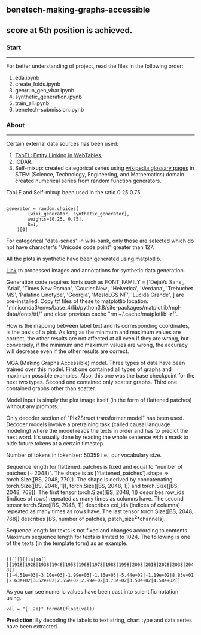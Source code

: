 ## benetech-making-graphs-accessible
## score at 5th position is achieved.


### Start 
-----
For better understanding of project, read the files in the following order:
1. eda.ipynb 
2. create_folds.ipynb
3. gen/run_gen_vbar.ipynb
4. synthetic_generation.ipynb
5. train_all.ipynb
6. benetech-submission.ipynb

### About
-----
Certain external data sources has been used:<br>
1. [TabEL: Entity Linking in WebTables.](http://websail-fe.cs.northwestern.edu/TabEL/)
2. ICDAR.
3. Self-mixup: created categorical series using [wikipedia glossary pages](https://www.kaggle.com/code/conjuring92/w03-stem-glossary/notebook) in STEM (Science, Technology, Engineering, and Mathematics) domain. created numerical series from random function generators.

TabLE and Self-mixup been used in the ratio 0.25:0.75.

<code>
generator = random.choices(
        [wiki_generator, synthetic_generator],
        weights=[0.25, 0.75],
        k=1,
    )[0]
</code>

For categorical "data-series" in wiki-bank, only those are selected which do not have character's "Unicode code point" greater than 127. 

All the plots in synthetic have been generated using matplotlib.

[Link](https://www.kaggle.com/datasets/narender129/mga-processed-deps) to processed images and annotations for synthetic data generation.

Generation code requires fonts such as FONT_FAMILY = ['DejaVu Sans', 'Arial', 'Times New Roman', 'Courier New', 'Helvetica', 'Verdana', 'Trebuchet MS', 'Palatino Linotype', 'Georgia', 'MesloLGS NF', 'Lucida Grande',
] are pre-installed. Copy ttf files of these to matplotlib location: "miniconda3/envs/base_4/lib/python3.8/site-packages/matplotlib/mpl-data/fonts/ttf/" and clear previous cache "rm ~/.cache/matplotlib -rf".

How is the mapping between label text and its corresponding coordinates, is the basis of a plot. As long as the minimum and maximum values are correct, the other results are not affected at all even if they are wrong, but conversely, if the minimum and maximum values are wrong, the accuracy will decrease even if the other results are correct.

MGA (Making Graphs Accessible) model. Three types of data have been trained over this model. First one contained all types of graphs and maximum possible examples. Also, this one was the base checkpoint for the next two types. Second one contained only scatter graphs. Third one contained graphs other than scatter.

Model input is simply the plot image itself (in the form of flattened patches) without any prompts.

Only decoder section of "Pix2Struct transformer model" has been used. Decoder models involve a pretraining task (called causal language modeling) where the model reads the texts in order and has to predict the next word. It’s usually done by reading the whole sentence with a mask to hide future tokens at a certain timestep.

Number of tokens in tokenizer: 50359 i.e., our vocabulary size.

Sequence length for flattened_patches is fixed and equal to "number of patches (~ 2048)". The shape is as ['flattened_patches'].shape => torch.Size([BS, 2048, 770]). The shape is derived by concatenating torch.Size([BS, 2048, 1]), torch.Size([BS, 2048, 1]) and torch.Size([BS, 2048, 768]). The first tensor torch.Size([BS, 2048, 1]) describes row_ids (indices of rows) repeated as many times as columns have. The second tensor torch.Size([BS, 2048, 1]) describes col_ids (indices of columns) repeated as many times as rows have. The last tensor torch.Size([BS, 2048, 768]) describes [BS, number of patches, patch_size<sup>2</sup>*channels].

Sequence length for texts is not fixed and changes according to contents. Maximum sequence length for texts is limited to 1024. The following is one of the texts (in the template form) as an example.

<code>
[<c_start>][<lines>][<c_end>][<p_start>]14|14[<p_end>][<x_start>]1918|1928|1938|1948|1958|1968|1978|1988|1998|2008|2018|2028|2038|2048[<x_end>][<y_start>]-4.51e+03|-3.10e+03|-1.99e+03|-1.16e+03|-5.44e+02|-1.19e+02|8.83e+01|2.63e+02|3.52e+02|2.55e+02|2.99e+02|3.73e+02|3.50e+02|4.58e+02[<y_end>]</s> 
</code>

As you can see numeric values have been cast into scientific notation using.

<code>val = "{:.2e}".format(float(val))</code>


<b>Prediction: </b> By decoding the labels to text string, chart type and data series have been extracted.
